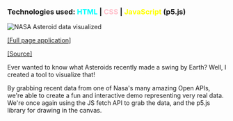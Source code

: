 ### Technologies used: <span style="color:cyan">HTML</span> | <span style="color:pink">CSS</span> | <span style="color:yellow">JavaScript</span> (p5.js)

![NASA Asteroid data visualized](https://bluephosphor.github.io/portfolio/asset/img/projects/asteroids.png)

<a class="source-link" target="_blank" href="https://bluephosphor.github.io/portfolio/asset/example/asteroids/asteroids.html">[Full page application]</a>

<a class="source-link" target="_blank" href="https://github.com/bluephosphor/portfolio/blob/main/asset/example/asteroids">[Source]</a>

Ever wanted to know what Asteroids recently made a swing by Earth? Well, I created a tool to visualize that!

By grabbing recent data from one of Nasa's many amazing Open APIs, we're able to create a fun and interactive demo representing very real data. We're once again using the JS fetch API to grab the data, and the p5.js library for drawing in the canvas.